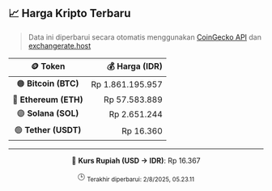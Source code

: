 

<!-- HARGA_KRIPTO -->
## 📈 Harga Kripto Terbaru

> Data ini diperbarui secara otomatis menggunakan [CoinGecko API](https://www.coingecko.com/) dan [exchangerate.host](https://exchangerate.host/)

<div align="center">

| 🪙 Token | 💰 Harga (IDR) |
|:------:|---------------:|
| 🟠 **Bitcoin (BTC)**   | Rp 1.861.195.957 |
| 🔵 **Ethereum (ETH)**  | Rp 57.583.889 |
| 🟣 **Solana (SOL)**    | Rp 2.651.244 |
| 🟢 **Tether (USDT)**   | Rp 16.360 |

---

💱 **Kurs Rupiah (USD → IDR)**: Rp 16.367

🕒 <sub>Terakhir diperbarui: 2/8/2025, 05.23.11</sub>

</div>
<!-- /HARGA_KRIPTO -->